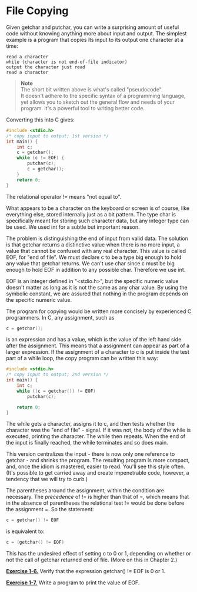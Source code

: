 # File Copying

Given getchar and putchar, you can write a surprising amount of useful code without knowing anything more about input and output. The simplest example is a program that copies its input to its output one character at a time:

```
read a character
while (character is not end-of-file indicator) 
output the character just read 
read a character
```

>**Note**   
The short bit written above is what's called "pseudocode".  
It doesn't adhere to the specific syntax of a programming language, yet allows you to sketch out the general flow and needs of your program. It's a powerful tool to writing better code.

Converting this into C gives:

```c
#include <stdio.h> 
/* copy input to output; 1st version */ 
int main() { 
    int c; 
    c = getchar(); 
    while (c != EOF) { 
        putchar(c); 
        c = getchar(); 
    } 
    return 0; 
}
```

The relational operator != means "not equal to".

What appears to be a character on the keyboard or screen is of course, like everything else, stored internally just as a bit pattern. The type char is specifically meant for storing such character data, but any integer type can be used. We used int for a subtle but important reason.

The problem is distinguishing the end of input from valid data. The solution is that getchar returns a distinctive value when there is no more input, a value that cannot be confused with any real character. This value is called EOF, for "end of file". We must declare c to be a type big enough to hold any value that getchar returns. We can't use char since c must be big enough to hold EOF in addition to any possible char. Therefore we use int.

EOF is an integer defined in "<stdio.h>", but the specific numeric value doesn't matter as long as it is not the same as any char value. By using the symbolic constant, we are assured that nothing in the program depends on the specific numeric value.

The program for copying would be written more concisely by experienced C programmers. In C, any assignment, such as

```c
c = getchar();
```

is an expression and has a value, which is the value of the left hand side after the assignment. This means that a assignment can appear as part of a larger expression. If the assignment of a character to c is put inside the test part of a while loop, the copy program can be written this way:

```c
#include <stdio.h> 
/* copy input to output; 2nd version */ 
int main() { 
    int c; 
    while ((c = getchar()) != EOF) 
        putchar(c); 

    return 0;
}
```

The while gets a character, assigns it to c, and then tests whether the character was the "end of file" - signal. If it was not, the body of the while is executed, printing the character. The while then repeats. When the end of the input is finally reached, the while terminates and so does main.

This version centralizes the input - there is now only one reference to getchar - and shrinks the program. The resulting program is more compact, and, once the idiom is mastered, easier to read. You'll see this style often. (It's possible to get carried away and create impenetrable code, however, a tendency that we will try to curb.)

The parentheses around the assignment, within the condition are necessary. The *precedence* of != is higher than that of =, which means that in the absence of parentheses the relational test != would be done before the assignment =. So the statement:

```c
c = getchar() != EOF 
```

is equivalent to:

```c
c = (getchar() != EOF)
```

This has the undesired effect of setting c to 0 or 1, depending on whether or not the call of getchar returned end of file. (More on this in Chapter 2.)

[**Exercise 1-6.**]() Verify that the expression getchar() != EOF is 0 or 1.

[**Exercise 1-7.**]() Write a program to print the value of EOF.
